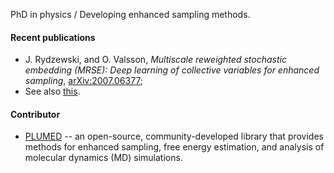 PhD in physics / Developing enhanced sampling methods.

#### Recent publications
  - J. Rydzewski, and O. Valsson, *Multiscale reweighted stochastic embedding (MRSE): Deep learning of collective variables for enhanced sampling*, [arXiv:2007.06377](https://arxiv.org/abs/2007.06377);
  - See also [this](https://jakryd.github.io/publications).


#### Contributor

  - [PLUMED](https://www.plumed.org/) -- an open-source, community-developed library that provides methods for enhanced sampling, free energy estimation, and analysis of molecular dynamics (MD) simulations.
